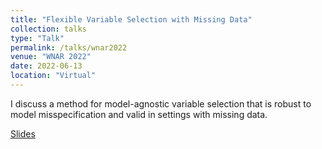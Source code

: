 ```yaml
---
title: "Flexible Variable Selection with Missing Data"
collection: talks
type: "Talk"
permalink: /talks/wnar2022
venue: "WNAR 2022"
date: 2022-06-13
location: "Virtual"
---
```


I discuss a method for model-agnostic variable selection that is robust to model misspecification and valid in settings with missing data.

[Slides](https://bdwilliamson.github.io/ensembleselect_short/)
